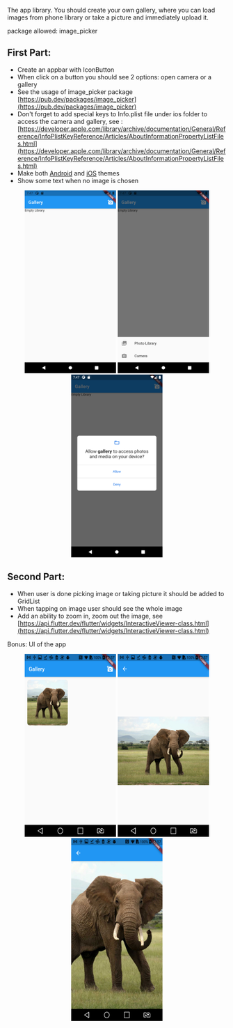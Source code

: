 The app library. You should create your own gallery, where you can load images from phone library or take a picture and immediately upload it.

package allowed: image_picker

## First Part:

- Create an appbar with IconButton
- When click on a button you should see 2 options: open camera or a gallery
- See the usage of  image_picker package [https://pub.dev/packages/image_picker](https://pub.dev/packages/image_picker)
- Don't forget to add special keys to Info.plist file under ios folder to access the camera and gallery, see : [https://developer.apple.com/library/archive/documentation/General/Reference/InfoPlistKeyReference/Articles/AboutInformationPropertyListFiles.html](https://developer.apple.com/library/archive/documentation/General/Reference/InfoPlistKeyReference/Articles/AboutInformationPropertyListFiles.html)
- Make both [Android](https://developer.android.com/reference/androidx/constraintlayout/widget/Guideline) and [iOS](https://developer.apple.com/design/human-interface-guidelines/ios/overview/themes/) themes
- Show some text when no image is chosen

<center>
<img src="https://github.com/alem-01/alem_public/blob/master/resources/imageLibrary.01.png?raw=true" style = "width: 210px !important; height: 420px !important;"/>

<img src="https://github.com/alem-01/alem_public/blob/master/resources/imageLibrary.02.png?raw=true" style = "width: 210px !important; height: 420px !important;"/>

<img src="https://github.com/alem-01/alem_public/blob/master/resources/imageLibrary.03.png?raw=true" style = "width: 210px !important; height: 420px !important;"/>
</center>

## Second Part:

- When user is done picking image or taking picture it should be added to GridList
- When tapping on image user should see the whole image
- Add an ability to zoom in, zoom out the image, see [https://api.flutter.dev/flutter/widgets/InteractiveViewer-class.html](https://api.flutter.dev/flutter/widgets/InteractiveViewer-class.html)

Bonus: UI of the app

<center>
<img src="https://github.com/alem-01/alem_public/blob/master/resources/imageLibrary.04.png?raw=true" style = "width: 210px !important; height: 420px !important;"/>

<img src="https://github.com/alem-01/alem_public/blob/master/resources/imageLibrary.05.png?raw=true" style = "width: 210px !important; height: 420px !important;"/>

<img src="https://github.com/alem-01/alem_public/blob/master/resources/imageLibrary.06.png?raw=true" style = "width: 210px !important; height: 420px !important;"/>
</center>

